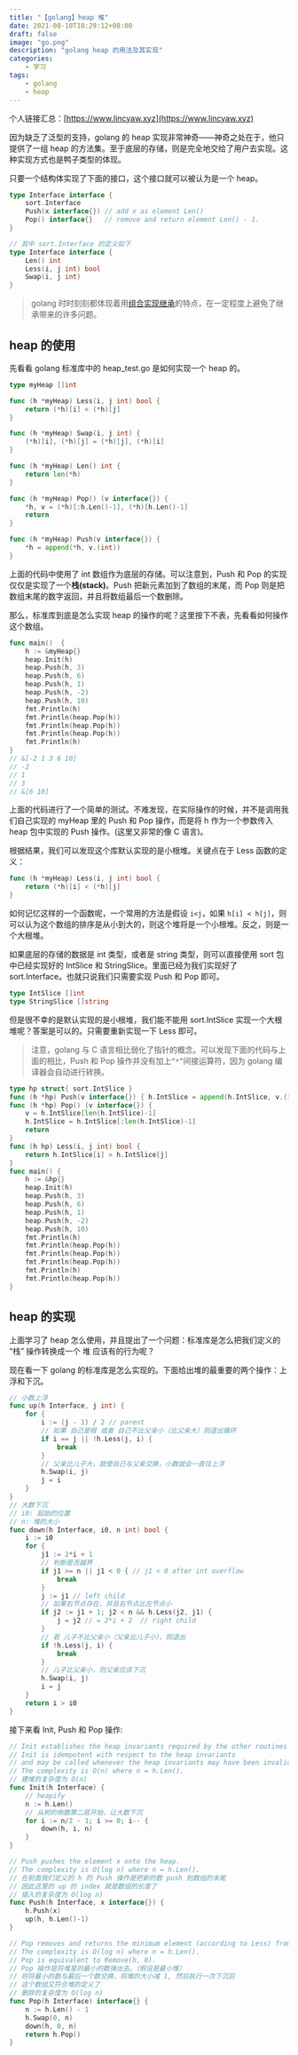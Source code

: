 ```yaml
---
title: "【golang】heap 堆"
date: 2021-08-10T10:29:12+08:00
draft: false
image: "go.png"
description: "golang heap 的用法及其实现"
categories:
    - 学习
tags: 
    - golang
    - heap
---
```


个人链接汇总：[https://www.lincyaw.xyz](https://www.lincyaw.xyz)

因为缺乏了泛型的支持，golang 的 heap 实现非常神奇——神奇之处在于，他只提供了一组 heap 的方法集。至于底层的存储，则是完全地交给了用户去实现。这种实现方式也是鸭子类型的体现。

只要一个结构体实现了下面的接口，这个接口就可以被认为是一个 heap。

```go
type Interface interface {
	sort.Interface
	Push(x interface{}) // add x as element Len()
	Pop() interface{}   // remove and return element Len() - 1.
}

// 其中 sort.Interface 的定义如下
type Interface interface {
	Len() int
	Less(i, j int) bool
	Swap(i, j int)
}
```

> golang 时时刻刻都体现着用[组合实现继承](https://zhuanlan.zhihu.com/p/60282972)的特点，在一定程度上避免了继承带来的许多问题。

## heap 的使用

先看看 golang 标准库中的 heap_test.go 是如何实现一个 heap 的。

```go
type myHeap []int

func (h *myHeap) Less(i, j int) bool {
	return (*h)[i] < (*h)[j]
}

func (h *myHeap) Swap(i, j int) {
	(*h)[i], (*h)[j] = (*h)[j], (*h)[i]
}

func (h *myHeap) Len() int {
	return len(*h)
}

func (h *myHeap) Pop() (v interface{}) {
	*h, v = (*h)[:h.Len()-1], (*h)[h.Len()-1]
	return
}

func (h *myHeap) Push(v interface{}) {
	*h = append(*h, v.(int))
}
```

上面的代码中使用了 int 数组作为底层的存储。可以注意到，Push 和 Pop 的实现仅仅是实现了一个**栈(stack)**。Push 把新元素加到了数组的末尾，而 Pop 则是把数组末尾的数字返回，并且将数组最后一个数删除。

那么，标准库到底是怎么实现 heap 的操作的呢？这里按下不表，先看看如何操作这个数组。

```go
func main()  {
	h := &myHeap{}
	heap.Init(h)
	heap.Push(h, 3)
	heap.Push(h, 6)
	heap.Push(h, 1)
	heap.Push(h, -2)
	heap.Push(h, 10)
	fmt.Println(h)
	fmt.Println(heap.Pop(h))
	fmt.Println(heap.Pop(h))
	fmt.Println(heap.Pop(h))
	fmt.Println(h)
}
// &[-2 1 3 6 10]
// -2
// 1
// 3
// &[6 10]
```

上面的代码进行了一个简单的测试。不难发现，在实际操作的时候，并不是调用我们自己实现的 myHeap 里的 Push 和 Pop 操作，而是将 h 作为一个参数传入 heap 包中实现的 Push 操作。(这里又非常的像 C 语言)。

根据结果，我们可以发现这个库默认实现的是小根堆。关键点在于 Less 函数的定义：

```go
func (h *myHeap) Less(i, j int) bool {
	return (*h)[i] < (*h)[j]
}
```

如何记忆这样的一个函数呢，一个常用的方法是假设 `i<j`，如果 `h[i] < h[j]`，则可以认为这个数组的排序是从小到大的，则这个堆将是一个小根堆。反之，则是一个大根堆。

如果底层的存储的数据是 int 类型，或者是 string 类型，则可以直接使用 sort 包中已经实现好的 IntSlice 和 StringSlice。里面已经为我们实现好了 sort.Interface。也就只说我们只需要实现 Push 和 Pop 即可。

```go
type IntSlice []int
type StringSlice []string
```

但是很不幸的是默认实现的是小根堆，我们能不能用 sort.IntSlice 实现一个大根堆呢？答案是可以的。只需要重新实现一下 Less 即可。

> 注意，golang 与 C 语言相比弱化了指针的概念。可以发现下面的代码与上面的相比，Push 和 Pop 操作并没有加上`“*”`间接运算符，因为 golang 编译器会自动进行转换。

```go
type hp struct{ sort.IntSlice }
func (h *hp) Push(v interface{}) { h.IntSlice = append(h.IntSlice, v.(int)) }
func (h *hp) Pop() (v interface{}) {
	v = h.IntSlice[len(h.IntSlice)-1]
	h.IntSlice = h.IntSlice[:len(h.IntSlice)-1]
	return
}
func (h hp) Less(i, j int) bool {
	return h.IntSlice[i] > h.IntSlice[j]
}
func main() {
	h := &hp{}
	heap.Init(h)
	heap.Push(h, 3)
	heap.Push(h, 6)
	heap.Push(h, 1)
	heap.Push(h, -2)
	heap.Push(h, 10)
	fmt.Println(h)
	fmt.Println(heap.Pop(h))
	fmt.Println(heap.Pop(h))
	fmt.Println(heap.Pop(h))
	fmt.Println(h)
	fmt.Println(heap.Pop(h))
}
```


## heap 的实现

上面学习了 heap 怎么使用，并且提出了一个问题：标准库是怎么把我们定义的 “栈” 操作转换成一个 堆 应该有的行为呢？

现在看一下 golang 的标准库是怎么实现的。下面给出堆的最重要的两个操作：上浮和下沉。

```go
// 小数上浮
func up(h Interface, j int) {
	for {
		i := (j - 1) / 2 // parent
        // 如果 自己是根 或者 自己不比父亲小（比父亲大）则退出循环
		if i == j || !h.Less(j, i) {
			break
		}
        // 父亲比儿子大，就使自己与父亲交换，小数就会一直往上浮
		h.Swap(i, j)
		j = i
	}
}
// 大数下沉
// i0: 起始的位置
// n: 堆的大小
func down(h Interface, i0, n int) bool {
	i := i0
	for {
		j1 := 2*i + 1
        // 判断是否越界
		if j1 >= n || j1 < 0 { // j1 < 0 after int overflow
			break
		}
		j := j1 // left child
        // 如果右节点存在，并且右节点比左节点小
		if j2 := j1 + 1; j2 < n && h.Less(j2, j1) {
			j = j2 // = 2*i + 2  // right child
		}
        // 若 儿子不比父亲小（父亲比儿子小），则退出
		if !h.Less(j, i) {
			break
		}
        // 儿子比父亲小，则父亲应该下沉
		h.Swap(i, j)
		i = j
	}
	return i > i0
}
```

接下来看 Init, Push 和 Pop 操作:

```go
// Init establishes the heap invariants required by the other routines in this package.
// Init is idempotent with respect to the heap invariants
// and may be called whenever the heap invariants may have been invalidated.
// The complexity is O(n) where n = h.Len().
// 建堆的复杂度为 O(n)
func Init(h Interface) {
	// heapify
	n := h.Len()
    // 从树的倒数第二层开始，让大数下沉
	for i := n/2 - 1; i >= 0; i-- {
		down(h, i, n)
	}
}

// Push pushes the element x onto the heap.
// The complexity is O(log n) where n = h.Len().
// 在前面我们定义的 h 的 Push 操作是把新的数 push 到数组的末尾
// 因此这里的 up 的 index 就是数组的长度了
// 插入的复杂度为 O(log n)
func Push(h Interface, x interface{}) {
	h.Push(x)
	up(h, h.Len()-1)
}

// Pop removes and returns the minimum element (according to Less) from the heap.
// The complexity is O(log n) where n = h.Len().
// Pop is equivalent to Remove(h, 0).
// Pop 操作是将堆里的最小的数弹出去。（假设是最小堆）
// 则将最小的数与最后一个数交换，将堆的大小减 1, 然后执行一次下沉后
// 这个数组又符合堆的定义了
// 删除的复杂度为 O(log n)
func Pop(h Interface) interface{} {
	n := h.Len() - 1
	h.Swap(0, n)
	down(h, 0, n)
	return h.Pop()
}
```